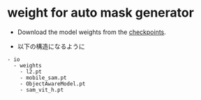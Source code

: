 # weight for auto mask generator

- Download the model weights from the [checkpoints](https://drive.google.com/file/d/1dE-YAG-1mFCBmao2rHDp0n-PP4eH7SjE/view?usp=sharing).

- 以下の構造になるように

```
- io
  - weights
    - l2.pt
    - mobile_sam.pt
    - ObjectAwareModel.pt
    - sam_vit_h.pt
```